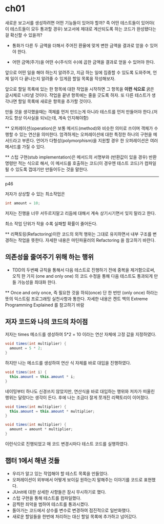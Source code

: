 # ch01

새로운 보고서를 생성하려면 어떤 기능들이 있어야 할까?
즉 어떤 테스트들이 있어야( 이 테스트들이 모두 통과할 경우) 보고서에 제대로 계산되도록 하는 코드가 완성됐다는 걸 확신할 수 있을까?

- 통화가 다른 두 금액을 더해서 주어진 환율에 맞게 변한 금액을 결과로 얻을 수 있어야 한다.

- 어떤 금액(주가)을 어떤 수(주식의 수)에 곱한 금액을 결과로 얻을 수 있어야 한다.

앞으로 어떤 일을 해야 하는지 알려주고, 지금 하는 일에 집중할 수 있도록 도와주며, 언제 일이 다 끝나는지 알려줄 수 있게끔 할일 목록을 작성해보자.

앞으로 할일 목록에 있는 한 항목에 대한 작업을 시작하면 그 항목을 **이런 식으로** 굵은 글시체로 나타낼 것이다. 작업을 끝낸 항목에는 줄을 긋도록 하자. 또 다른 테스트가 생각나면 할일 목록에 새로운 항목을 추가할 것이다.


만들 것을 생각했을때는 객체를 먼저 만드는게 아니라 테스트를 먼저 만들어야 한다.(저자도 항상 이사실을 되뇌는데, 계속 인지해야함)


** 오퍼레이션(operation)은 보통 메서드(method)와 비슷한 의미로 쓰이며 객체가 수행할 수 있는 연산을 의미한다. 엄격하게는 오퍼레이션에 대한 특정한 하나의 구현을 메서드라고 부른다. 언어가 다형성(polymorphism)을 지원할 경우 한 오퍼레이션은 여러 메서드를 가질 수 있다.

** 스텁 구현(stub implementation)은 메서드의 서명부와 (반환값이 있을 경우) 반환 명령만 적는 식으로 해서, 이 메서드를 호출하는 코드(이 경우엔 테스트 코드)가 컴파일 될 수 있도록 껍데기만 만들어두는 것을 말한다.


---

p46

저자가 상상할 수 있는 최소작업은

```java
int amount = 10;
```

저자는 진행을 너무 서두르지말고 리듬에 대해서 계속 상기시기면서 잊지 말라고 한다.

최소 작업 단위가 작을 수록 실패할 확률이 줄어든다.

** 리팩토링(Refactoring)이란 코드의 외적 행위는 그대로 유지하면서 내부 구조를 변경하는 작업을 뜻한다. 자세한 내용은 마틴파울러의 Refactoring 을 참고하기 바란다.


의존성을 줄여주기 위해 하는 행위
---

- TDD의 두번째 규칙을 통해서 다음 테스트로 진행하기 전에 중복을 제거함으로써, 오직 한 가지 (one and only one) 의 코드 수정을 통해 다음 테스트도 통과되게 만들 가능성을 최대화 한다.


** Once and only once, 즉 필요한 것을 하되(once) 단 한 번만 (only once) 하라는 뜻의 익스트림 프로그래밍 실천사항과 통한다. 자세한 내용은 켄트 백의 Extreme Programming Explained 를 참고하기 바람


저자 코드와 나의 코드의 차이점
---

저자는 times 메소드를 생성하여 5*2 = 10 이라는 연산 자체에 고정 값을 지정하였다.

```java
void times(int multiplier) {
  amount = 5 * 2;
}
```

하지만 나는 메소드를 생성하여 연산 식 자체를 바로 대입을 진행하였다.

```java
void times(int i) {
  this.amount = this.amount * i;
}
```

네이밍부터 하나도 신경쓰지 않았지만, 연산식을 바로 대입하는 행위와 저자가 떠올린 행위는 달랐다는 생각이 든다.
후에 나는 조금더 잘게 쪼개진 리팩토리이 이어졌다.

```java
void times(int multiplier) {
  this.amount = this.amount * multiplier;
}
```

```java
void times(int multiplier) {
  amount = amount * multiplier;
}

```

이런식으로 진행되었고 매 코드 변경시마다 테스트 코드를 실행하였다.


챕터 1에서 해낸 것들
---

- 우리가 알고 있는 작업해야 할 테스트 목록을 만들었다.
- 오퍼레이션이 외부에서 어떻게 보이길 원하는지 말해주는 이야기를 코드로 표현했다.
- JUnit에 대한 상세한 사항들은 잠시 무시하기로 했다.
- 스텁 구현을 통해 테스트를 컴파일했다.
- 끔찍한 죄악을 범하여 테스트를 통과시켰다.
- 돌아가는 코드에서 상수를 변수로 변경하여 점진적으로 일반화했다.
- 새로운 할일들을 한번에 처리하는 대신 할일 목록에 추가하고 넘어갔다.



